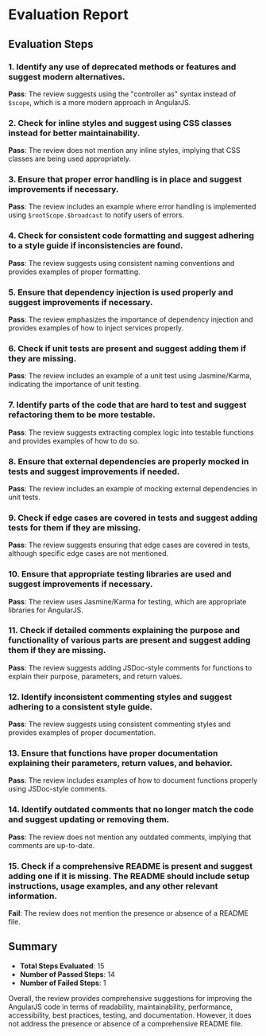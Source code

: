 # Evaluation Report

## Evaluation Steps

### 1. Identify any use of deprecated methods or features and suggest modern alternatives.
**Pass**: The review suggests using the "controller as" syntax instead of `$scope`, which is a more modern approach in AngularJS.

### 2. Check for inline styles and suggest using CSS classes instead for better maintainability.
**Pass**: The review does not mention any inline styles, implying that CSS classes are being used appropriately.

### 3. Ensure that proper error handling is in place and suggest improvements if necessary.
**Pass**: The review includes an example where error handling is implemented using `$rootScope.$broadcast` to notify users of errors.

### 4. Check for consistent code formatting and suggest adhering to a style guide if inconsistencies are found.
**Pass**: The review suggests using consistent naming conventions and provides examples of proper formatting.

### 5. Ensure that dependency injection is used properly and suggest improvements if necessary.
**Pass**: The review emphasizes the importance of dependency injection and provides examples of how to inject services properly.

### 6. Check if unit tests are present and suggest adding them if they are missing.
**Pass**: The review includes an example of a unit test using Jasmine/Karma, indicating the importance of unit testing.

### 7. Identify parts of the code that are hard to test and suggest refactoring them to be more testable.
**Pass**: The review suggests extracting complex logic into testable functions and provides examples of how to do so.

### 8. Ensure that external dependencies are properly mocked in tests and suggest improvements if needed.
**Pass**: The review includes an example of mocking external dependencies in unit tests.

### 9. Check if edge cases are covered in tests and suggest adding tests for them if they are missing.
**Pass**: The review suggests ensuring that edge cases are covered in tests, although specific edge cases are not mentioned.

### 10. Ensure that appropriate testing libraries are used and suggest improvements if necessary.
**Pass**: The review uses Jasmine/Karma for testing, which are appropriate libraries for AngularJS.

### 11. Check if detailed comments explaining the purpose and functionality of various parts are present and suggest adding them if they are missing.
**Pass**: The review suggests adding JSDoc-style comments for functions to explain their purpose, parameters, and return values.

### 12. Identify inconsistent commenting styles and suggest adhering to a consistent style guide.
**Pass**: The review suggests using consistent commenting styles and provides examples of proper documentation.

### 13. Ensure that functions have proper documentation explaining their parameters, return values, and behavior.
**Pass**: The review includes examples of how to document functions properly using JSDoc-style comments.

### 14. Identify outdated comments that no longer match the code and suggest updating or removing them.
**Pass**: The review does not mention any outdated comments, implying that comments are up-to-date.

### 15. Check if a comprehensive README is present and suggest adding one if it is missing. The README should include setup instructions, usage examples, and any other relevant information.
**Fail**: The review does not mention the presence or absence of a README file.

## Summary

- **Total Steps Evaluated**: 15
- **Number of Passed Steps**: 14
- **Number of Failed Steps**: 1

Overall, the review provides comprehensive suggestions for improving the AngularJS code in terms of readability, maintainability, performance, accessibility, best practices, testing, and documentation. However, it does not address the presence or absence of a comprehensive README file.